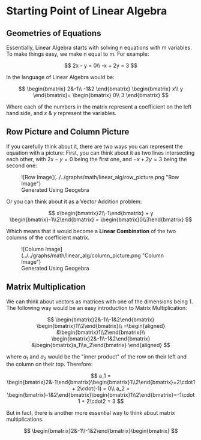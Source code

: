 # Starting Point of Linear Algebra

## Geometries of Equations
Essentially, Linear Algebra starts with solving n equations with m variables. To make things easy, we make n equal to m. For example:

$$
2x - y = 0\\
-x + 2y = 3
$$

In the language of Linear Algebra would be:

$$
\begin{bmatrix}
2&-1\\
-1&2
\end{bmatrix}
\begin{bmatrix}
x\\
y
\end{bmatrix}=
\begin{bmatrix}
0\\
3
\end{bmatrix}
$$

Where each of the numbers in the matrix represent a coefficient on the left hand side, and $x$ & $y$ represent the variables.

## Row Picture and Column Picture
If you carefully think about it, there are two ways you can represent the equation with a picture:
First, you can think about it as two lines intersecting each other, with $2x - y = 0$ being the first one, and $-x + 2y = 3$ being the second one:

<figure markdown="span">
![Row Image](../../graphs/math/linear_alg/row_picture.png "Row Image")
<figcaption>Generated Using Geogebra</figcaption>
</figure>

Or you can think about it as a Vector Addition problem:

$$
x\begin{bmatrix}2\\-1\end{bmatrix} + y
\begin{bmatrix}-1\\2\end{bmatrix} = 
\begin{bmatrix}0\\3\end{bmatrix}
$$

Which means that it would become a **Linear Combination**  of the two columns of the coefficient matrix.

<figure markdown="span">
![Column Image](../../graphs/math/linear_alg/column_picture.png "Column Image")
<figcaption>Generated Using Geogebra</figcaption>
</figure>

## Matrix Multiplication
We can think about vectors as matrices with one of the dimensions being 1.<br>
The following way would be an easy introduction to Matrix Multiplication:

$$
\begin{bmatrix}2&-1\\-1&2\end{bmatrix}
\begin{bmatrix}1\\2\end{bmatrix}\\
=\begin{aligned} &\begin{bmatrix}1\\2\end{bmatrix}\\
\begin{bmatrix}2&-1\\-1&2\end{bmatrix}
&\begin{bmatrix}a_1\\a_2\end{bmatrix}
\end{aligned}
$$

where $a_1$ and $a_2$ would be the "inner product" of the row on their left and the column on their top. Therefore:

$$
a_1 = \begin{bmatrix}2&-1\end{bmatrix}\begin{bmatrix}1\\2\end{bmatrix}=2\cdot1 + 2\cdot(-1) = 0\\
a_2 = \begin{bmatrix}-1&2\end{bmatrix}\begin{bmatrix}1\\2\end{bmatrix}=-1\cdot1 + 2\cdot2 = 3
$$

But in fact, there is another more essential way to think about matrix multiplications.

$$
\begin{bmatrix}2&-1\\-1&2\end{bmatrix}\begin{bmatrix}
$$